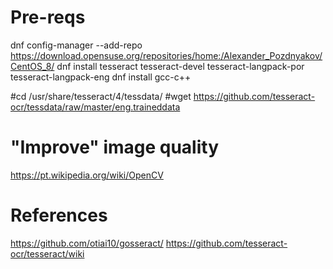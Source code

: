 # Pre-reqs
dnf config-manager --add-repo https://download.opensuse.org/repositories/home:/Alexander_Pozdnyakov/CentOS_8/
dnf install tesseract tesseract-devel tesseract-langpack-por tesseract-langpack-eng
dnf install gcc-c++


#cd /usr/share/tesseract/4/tessdata/
#wget https://github.com/tesseract-ocr/tessdata/raw/master/eng.traineddata


# "Improve" image quality
https://pt.wikipedia.org/wiki/OpenCV


# References
https://github.com/otiai10/gosseract/
https://github.com/tesseract-ocr/tesseract/wiki

